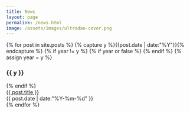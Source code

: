 ```yaml
---
title: News
layout: page
permalink: /news.html
image: /assets/images/ultradao-cover.png
---
```


<section class="text-2xl">
{% for post in site.posts %}
  {% capture y %}{{post.date | date:"%Y"}}{% endcapture %}
  {% if year != y %}
    {% if year or false %}
        </div>
    {% endif %}
    {% assign year = y %}
    <div class="mb-12">
    <h3 class="mb-3 text-base font-normal">{{ y }}</h3>
  {% endif %}
    <article class="sm:flex justify-between mb-8">
        <a href="{{ site.github.url }}{{ post.url }}" title="{{ post.title }}" class="font-light no-underline hover:underline max-w-80 text-xl md:text-3xl lg:text-4xl inline-block max-w-[63%] leading-8">{{ post.title }}</a>
        <div class="mt-1 mb-6 sm:m-0">
            <time datetime="{{ post.date | date:"%Y-%m-%d" }}" class="text-gray-600 text-sm font-medium tabular-nums">{{ post.date | date:"%Y-%m-%d" }}</time>
        </div>
    </article>
{% endfor %}
</div>
</section>